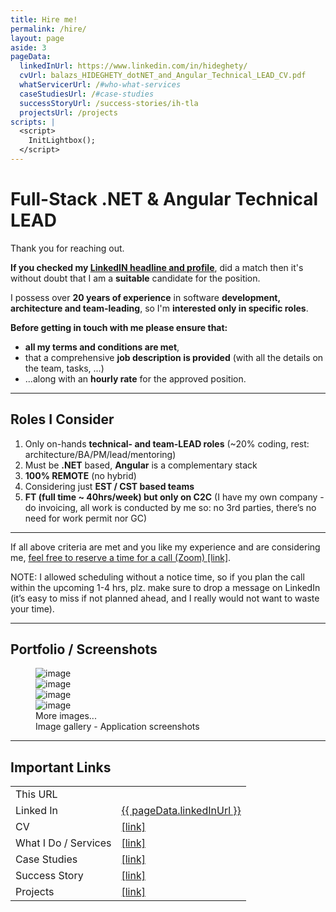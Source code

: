 ```yaml
---
title: Hire me!
permalink: /hire/
layout: page
aside: 3
pageData:
  linkedInUrl: https://www.linkedin.com/in/hideghety/
  cvUrl: balazs_HIDEGHETY_dotNET_and_Angular_Technical_LEAD_CV.pdf
  whatServicerUrl: /#who-what-services
  caseStudiesUrl: /#case-studies
  successStoryUrl: /success-stories/ih-tla
  projectsUrl: /projects
scripts: |
  <script>
    InitLightbox();
  </script>
---
```


# Full-Stack .NET & Angular Technical LEAD



Thank you for reaching out.

**If you checked my <a href="https://www.linkedin.com/in/hideghety/" target="_blank">LinkedIN headline and profile</a>**, did a match then it's without doubt that I am a **suitable** candidate for the position.

I possess over **20 years of experience** in software **development, architecture and team-leading**, so I'm **interested only in specific roles**.

**Before getting in touch with me please ensure that:**
- **all my terms and conditions are met**,
- that a comprehensive **job description is provided** (with all the details on the team, tasks, ...)
- ...along with an **hourly rate** for the approved position.

- - -

## **Roles I Consider**
1. Only on-hands **technical- and team-LEAD roles** (~20% coding, rest: architecture/BA/PM/lead/mentoring)
2. Must be **.NET** based, **Angular** is a complementary stack
3. **100% REMOTE** (no hybrid)
4. Considering just **EST / CST based teams**
5. **FT (full time ~ 40hrs/week) but only on C2C** (I have my own company - do invoicing, all work is conducted by me so: no 3rd parties, there’s no need for work permit nor GC)

- - -

If all above criteria are met and you like my experience and are considering me, <a class="fw-bold" href="https://calendly.com/balazs-hideghety/" target="_blank">feel free to reserve a time for a call (Zoom) [link]</a>.

<p class="small text-muted">
    <span class="fw-bold">NOTE:</span> I allowed scheduling without a notice time, so <span class="fw-bold">if you plan the call within the upcoming 1-4 hrs, plz. make sure to drop a message on LinkedIn</span> (it’s easy to miss if not planned ahead, and I really would not want to waste your time).
</p>

- - -

## **Portfolio / Screenshots**

<figure class="figure w-100">
    <div class="image-grid image-grid-2" style="grid-auto-rows: 20vh;">
        <div>
           <img class="img-thumbnail" src="{{ page | absoluteImageUrl('./IH - HomeTest.jpg') | url }}" alt="image" />            
           <a class="stretched-link glightbox" href="{{ page | absoluteImageUrl('./IH - HomeTest.jpg') | url }}" data-gallery="gallery-A"></a>
        </div>
        <div>
            <img class="img-thumbnail" src="{{ page | absoluteImageUrl('./IH - TLA a.jpg') | url }}" alt="image" />
            <a class="stretched-link glightbox" href="{{ page | absoluteImageUrl('./IH - TLA a.jpg') | url }}" data-gallery="gallery-A"></a>
        </div>
        <a class="d-none glightbox" href="{{ page | absoluteImageUrl('./IH - TLA b.jpg') | url }}" data-gallery="gallery-A"></a>
        <div>
            <img class="img-thumbnail" src="{{ page | absoluteImageUrl('./TA.jpg') | url }}" alt="image" />
            <a class="stretched-link glightbox" href="{{ page | absoluteImageUrl('./TA.jpg') | url }}" data-gallery="gallery-A"></a>
        </div>
        <div>
            <img class="img-thumbnail" src="{{ page | absoluteImageUrl('./UPS.jpg') | url }}" alt="image" />
            <div class="img-overlay">
                More images...
            </div>
            <a class="stretched-link glightbox" href="{{ page | absoluteImageUrl('./UPS.jpg') | url }}" data-gallery="gallery-A"></a>
        </div>
        <a class="d-none glightbox" href="{{ page | absoluteImageUrl('./XX TLA DevOps CI-CD start.png') | url }}" data-gallery="gallery-A"></a>
        <a class="d-none glightbox" href="{{ page | absoluteImageUrl('./XX TLA DevOps CI-CD.png') | url }}" data-gallery="gallery-A"></a>
    </div>
    <figcaption class="figure-caption text-center">Image gallery - Application screenshots</figcaption>
</figure>

- - -

## **Important Links**
<table class="table table-sm table-stripe">
    <tr>
        <td>This URL</td>
        <td><a id="this-anchor" href target="_blank"></a></td>
    </tr>
    <tr>
        <td>Linked In</td>
        <td><a href="{{ pageData.linkedInUrl }}" target="_blank">{{ pageData.linkedInUrl }}</a></td>
    </tr>
    <tr>
        <td>CV</td>
        <td><a class="anchor-patch" href="{{ pageData.cvUrl | url }}" target="_blank">[link]</a></td>
    </tr>
    <tr>
        <td>What I Do / Services</td>
        <td><a class="anchor-patch" href="{{ pageData.whatServicerUrl | url }}" target="_blank">[link]</a></td>
    </tr>
    <tr>
        <td>Case Studies</td>
        <td><a class="anchor-patch" href="{{ pageData.caseStudiesUrl | url }}" target="_blank">[link]</a></td>
    </tr>
    <tr>
        <td>Success Story</td>
        <td><a class="anchor-patch" href="{{ pageData.successStoryUrl | url }}" target="_blank">[link]</a></td>
    </tr>
    <tr>
        <td>Projects</td>
        <td><a class="anchor-patch" href="{{ pageData.projectsUrl | url }}" target="_blank">[link]</a></td>
    </tr>
</table>
<script>
    const locationOrigin = window.location.origin;
    document.querySelector("#this-anchor").innerText = window.location.href;
    document.querySelectorAll(".anchor-patch").forEach(a => a.innerText = a.href);
</script>
